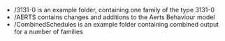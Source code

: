 - /3131-0 is an example folder, containing one family of the type 3131-0
- /AERTS contains changes and additions to the Aerts Behaviour model
- /CombinedSchedules is an example folder containing combined output for a number of families
